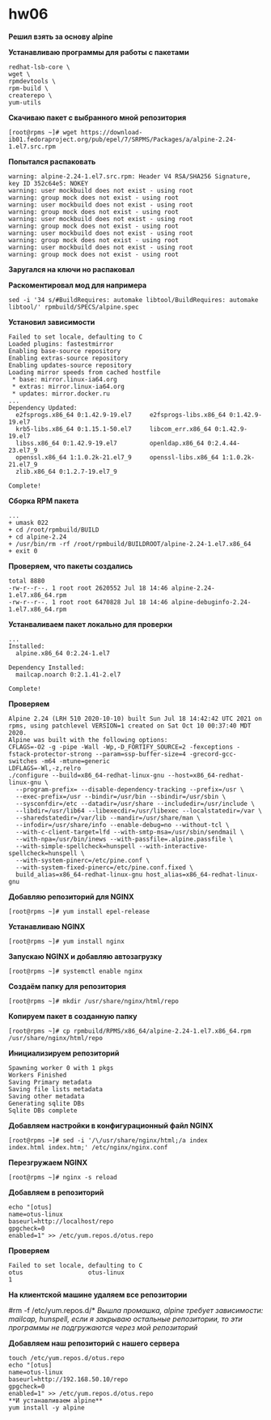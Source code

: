 # hw06
**Решил взять за основу alpine**

**Устанавливаю программы для работы с пакетами**
```[root@packages ~]# yum install -y \
redhat-lsb-core \
wget \
rpmdevtools \
rpm-build \
createrepo \
yum-utils
```
**Скачиваю пакет с выбранного мной репозитория**

```[root@rpms ~]# wget https://download-ib01.fedoraproject.org/pub/epel/7/SRPMS/Packages/a/alpine-2.24-1.el7.src.rpm```

**Попытался распаковать**

```[root@rpms ~]# rpm -i alpine-2.24-1.el7.src.rpm
warning: alpine-2.24-1.el7.src.rpm: Header V4 RSA/SHA256 Signature, key ID 352c64e5: NOKEY
warning: user mockbuild does not exist - using root
warning: group mock does not exist - using root
warning: user mockbuild does not exist - using root
warning: group mock does not exist - using root
warning: user mockbuild does not exist - using root
warning: group mock does not exist - using root
warning: user mockbuild does not exist - using root
warning: group mock does not exist - using root
warning: user mockbuild does not exist - using root
warning: group mock does not exist - using root

```
**Заругался на ключи но распаковал**

**Раскоментировал мод для напримера**

```sed -i '34 s/#BuildRequires: automake libtool/BuildRequires: automake libtool/' rpmbuild/SPECS/alpine.spec```

**Установил зависимости**

```[root@rpms ~]# yum-builddep rpmbuild/SPECS/alpine.spec
Failed to set locale, defaulting to C
Loaded plugins: fastestmirror
Enabling base-source repository
Enabling extras-source repository
Enabling updates-source repository
Loading mirror speeds from cached hostfile
 * base: mirror.linux-ia64.org
 * extras: mirror.linux-ia64.org
 * updates: mirror.docker.ru
...
Dependency Updated:
  e2fsprogs.x86_64 0:1.42.9-19.el7     e2fsprogs-libs.x86_64 0:1.42.9-19.el7
  krb5-libs.x86_64 0:1.15.1-50.el7     libcom_err.x86_64 0:1.42.9-19.el7
  libss.x86_64 0:1.42.9-19.el7         openldap.x86_64 0:2.4.44-23.el7_9
  openssl.x86_64 1:1.0.2k-21.el7_9     openssl-libs.x86_64 1:1.0.2k-21.el7_9
  zlib.x86_64 0:1.2.7-19.el7_9

Complete!

```
**Сборка RPM пакета**

```[root@rpms ~]# rpmbuild -bb rpmbuild/SPECS/alpine.spec
...
+ umask 022
+ cd /root/rpmbuild/BUILD
+ cd alpine-2.24
+ /usr/bin/rm -rf /root/rpmbuild/BUILDROOT/alpine-2.24-1.el7.x86_64
+ exit 0
```
**Проверяем, что пакеты создались**

```[root@rpms ~]# ll rpmbuild/RPMS/x86_64/
total 8880
-rw-r--r--. 1 root root 2620552 Jul 18 14:46 alpine-2.24-1.el7.x86_64.rpm
-rw-r--r--. 1 root root 6470828 Jul 18 14:46 alpine-debuginfo-2.24-1.el7.x86_64.rpm
```
**Устанваливаем пакет локально для проверки**

```[root@rpms ~]# yum localinstall -y rpmbuild/RPMS/x86_64/alpine-2.24-1.el7.x86_64.rpm
...
Installed:
  alpine.x86_64 0:2.24-1.el7

Dependency Installed:
  mailcap.noarch 0:2.1.41-2.el7

Complete!
```
**Проверяем**

```[root@rpms ~]# alpine -v
Alpine 2.24 (LRH 510 2020-10-10) built Sun Jul 18 14:42:42 UTC 2021 on rpms, using patchlevel VERSION=1 created on Sat Oct 10 00:37:40 MDT 2020.
Alpine was built with the following options:
CFLAGS=-O2 -g -pipe -Wall -Wp,-D_FORTIFY_SOURCE=2 -fexceptions -fstack-protector-strong --param=ssp-buffer-size=4 -grecord-gcc-switches -m64 -mtune=generic
LDFLAGS=-Wl,-z,relro
./configure --build=x86_64-redhat-linux-gnu --host=x86_64-redhat-linux-gnu \
  --program-prefix= --disable-dependency-tracking --prefix=/usr \
  --exec-prefix=/usr --bindir=/usr/bin --sbindir=/usr/sbin \
  --sysconfdir=/etc --datadir=/usr/share --includedir=/usr/include \
  --libdir=/usr/lib64 --libexecdir=/usr/libexec --localstatedir=/var \
  --sharedstatedir=/var/lib --mandir=/usr/share/man \
  --infodir=/usr/share/info --enable-debug=no --without-tcl \
  --with-c-client-target=lfd --with-smtp-msa=/usr/sbin/sendmail \
  --with-npa=/usr/bin/inews --with-passfile=.alpine.passfile \
  --with-simple-spellcheck=hunspell --with-interactive-spellcheck=hunspell \
  --with-system-pinerc=/etc/pine.conf \
  --with-system-fixed-pinerc=/etc/pine.conf.fixed \
  build_alias=x86_64-redhat-linux-gnu host_alias=x86_64-redhat-linux-gnu
```

**Добавляю репозиторий для NGINX**

```[root@rpms ~]# yum install epel-release```

**Устанавливаю NGINX**

```[root@rpms ~]# yum install nginx```

**Запускаю NGINX и добавляю автозагрузку**

```[root@rpms ~]# systemctl start nginx 
[root@rpms ~]# systemctl enable nginx
```

**Создаём папку для репозитория**

```[root@rpms ~]# mkdir /usr/share/nginx/html/repo```

**Копируем пакет в созданную папку**

```[root@rpms ~]# cp rpmbuild/RPMS/x86_64/alpine-2.24-1.el7.x86_64.rpm /usr/share/nginx/html/repo```

**Инициализируем репозиторий**

```[root@rpms ~]# createrepo /usr/share/nginx/html/repo/
Spawning worker 0 with 1 pkgs
Workers Finished
Saving Primary metadata
Saving file lists metadata
Saving other metadata
Generating sqlite DBs
Sqlite DBs complete
```

**Добавляем настройки в конфигурационный файл NGINX**

```[root@rpms ~]# sed -i '/\/usr\/share\/nginx\/html;/a autoindex on;' /etc/nginx/nginx.conf
[root@rpms ~]# sed -i '/\/usr/share/nginx/html;/a index        index.html index.htm;' /etc/nginx/nginx.conf
```

**Перезгружаем NGINX**

```[root@rpms ~]# nginx -s reload```

**Добавляем в репозиторий**

```touch /etc/yum.repos.d/otus.repo
echo "[otus]
name=otus-linux
baseurl=http://localhost/repo
gpgcheck=0
enabled=1" >> /etc/yum.repos.d/otus.repo
```

**Проверяем**

```[root@rpms ~]# yum repolist enabled | grep otus
Failed to set locale, defaulting to C
otus                  otus-linux                                              1
```

**На клиентской машине удаляем все репозитории**

#rm -f /etc/yum.repos.d/* 
*Вышла промашка, alpine требует зависимости: mailcap, hunspell, если я закрываю остальные репозитории, то эти программы не подгружаются через мой репозиторий*

**Добавляем наш репозиторий с нашего сервера**
```
touch /etc/yum.repos.d/otus.repo
echo "[otus]
name=otus-linux
baseurl=http://192.168.50.10/repo
gpgcheck=0
enabled=1" >> /etc/yum.repos.d/otus.repo
**И устанавливаем alpine**
yum install -y alpine
```        

